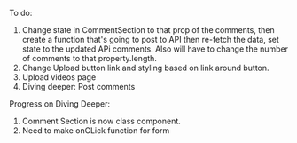 To do:

1. Change state in CommentSection to that prop of the comments, then create a function that's going to post to API then re-fetch the data, set state to the updated APi comments. Also will have to change the number of comments to that property.length.
2. Change Upload button link and styling based on link around button.
3. Upload videos page
4. Diving deeper: Post comments

Progress on Diving Deeper:

1. Comment Section is now class component.
2. Need to make onCLick function for form
